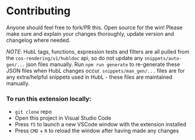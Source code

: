 # Contributing
Anyone should feel free to fork/PR this. Open source for the win!
Please make sure and explain your changes thoroughly, update version and changelog where needed.

_NOTE_: HubL tags, functions, expression tests and filters are all pulled from the `cos-rendering/v1/hubldoc` api, so do not update any `snippets/auto-gen/...` json files manually. Run `npm run generate` to re-generate these JSON files when HubL changes occur. `snippets/man_gen/...` files are for any extra/helpful snippets used in HubL - these files are maintained manually.

### To run this extension locally:
- `git clone` repo
- Open this project in Visual Studio Code
- Press `f5` to launch a new VSCode window with the extension installed
- Press `CMD` + `R` to reload the window after having made any changes

